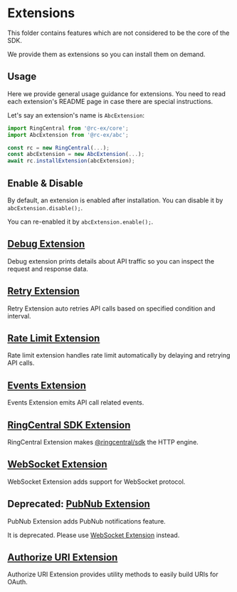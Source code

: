 # Extensions

This folder contains features which are not considered to be the core of the SDK.

We provide them as extensions so you can install them on demand.

## Usage

Here we provide general usage guidance for extensions. You need to read each extension's README page in case there are special instructions.

Let's say an extension's name is `AbcExtension`:

```ts
import RingCentral from '@rc-ex/core';
import AbcExtension from '@rc-ex/abc';

const rc = new RingCentral(...);
const abcExtension = new AbcExtension(...);
await rc.installExtension(abcExtension);
```

## Enable & Disable

By default, an extension is enabled after installation. You can disable it by `abcExtension.disable();`.

You can re-enabled it by `abcExtension.enable();`.

## [Debug Extension](./debug)

Debug extension prints details about API traffic so you can inspect the request and response data.

## [Retry Extension](./retry)

Retry Extension auto retries API calls based on specified condition and interval.

## [Rate Limit Extension](./rate-limit)

Rate limit extension handles rate limit automatically by delaying and retrying API calls.

## [Events Extension](./events)

Events Extension emits API call related events.

## [RingCentral SDK Extension](./rcsdk)

RingCentral Extension makes [@ringcentral/sdk](https://www.npmjs.com/package/@ringcentral/sdk) the HTTP engine.

## [WebSocket Extension](./ws)

WebSocket Extension adds support for WebSocket protocol.

## Deprecated: [PubNub Extension](./pubnub)

PubNub Extension adds PubNub notifications feature.

It is deprecated. Please use [WebSocket Extension](./ws) instead.

## [Authorize URI Extension](./authorize-uri)

Authorize URI Extension provides utility methods to easily build URIs for OAuth.
